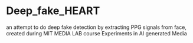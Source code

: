 # Deep_fake_HEART
an attempt to do deep fake  detection  by extracting PPG signals from face, created  during MIT MEDIA LAB course Experiments in AI generated Media
